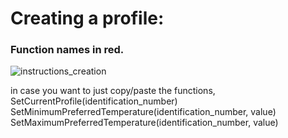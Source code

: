 # Creating a profile:
### Function names in red.
![instructions_creation](https://github.com/KevMP/smart-home-automation/assets/100045145/43f2391a-127e-4a10-8fa7-c3079363307f)

in case you want to just copy/paste the functions,
SetCurrentProfile(identification_number)
SetMinimumPreferredTemperature(identification_number, value)
SetMaximumPreferredTemperature(identification_number, value)
